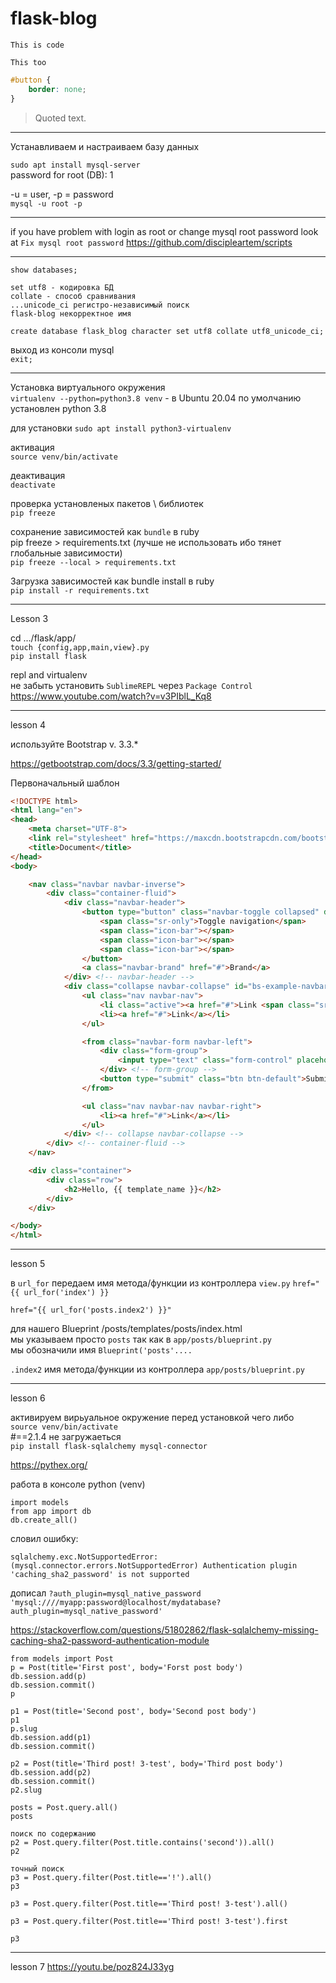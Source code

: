 # flask-blog

`This is code`
    
```
This too
```

```css
#button {
    border: none;
}
```

> Quoted text.

-----------------------------------------------------------
Устанавливаем и настраиваем базу данных 

`sudo apt install mysql-server` <br/>
password for root (DB): 1

-u = user, -p = password <br/>
`mysql -u root -p`

-----------------------------------------------------------

if you have problem with login as root or change mysql root password
look at `Fix mysql root password` https://github.com/discipleartem/scripts

-----------------------------------------------------------

`show databases;`

```
set utf8 - кодировка БД 
collate - способ сравнивания 
...unicode_ci регистро-независимый поиск
flask-blog некорректное имя
```

`create database flask_blog character set utf8 collate utf8_unicode_ci;`

выход из консоли mysql <br/>
`exit;`

-----------------------------------------------------------

Установка виртуального окружения <br/>
`virtualenv --python=python3.8 venv` - в Ubuntu 20.04 по умолчанию установлен python 3.8

для установки `sudo apt install python3-virtualenv`

активация <br/>
`source venv/bin/activate`

деактивация <br/>
`deactivate`

проверка установленых пакетов \ библиотек <br/>
`pip freeze`


cохранение зависимостей как `bundle` в ruby <br/>
pip freeze > requirements.txt (лучше не использовать ибо тянет глобальные зависимости)<br/>
`pip freeze --local > requirements.txt`

Загрузка зависимостей как bundle install в ruby<br/>
`pip install -r requirements.txt`

-----------------------------------------------------------

Lesson 3

cd .../flask/app/ <br/>
`touch {config,app,main,view}.py` <br/>
`pip install flask` <br/>


repl and virtualenv<br/>
не забыть установить `SublimeREPL` через `Package Control`<br/>
https://www.youtube.com/watch?v=v3PIblL_Kq8<br/>

-----------------------------------------------------------

lesson 4

используйте Bootstrap v. 3.3.*

https://getbootstrap.com/docs/3.3/getting-started/

Первоначальный шаблон

```html
<!DOCTYPE html>
<html lang="en">
<head>
	<meta charset="UTF-8">
	<link rel="stylesheet" href="https://maxcdn.bootstrapcdn.com/bootstrap/3.3.7/css/bootstrap.min.css" integrity="sha384-BVYiiSIFeK1dGmJRAkycuHAHRg32OmUcww7on3RYdg4Va+PmSTsz/K68vbdEjh4u" crossorigin="anonymous">
	<title>Document</title>
</head>
<body>

	<nav class="navbar navbar-inverse">
		<div class="container-fluid">
			<div class="navbar-header">
				<button type="button" class="navbar-toggle collapsed" data-toggle="collapse" data-target="#bs-example-navbar-collapse-1" aria-expanded="false">
					<span class="sr-only">Toggle navigation</span>
					<span class="icon-bar"></span>
					<span class="icon-bar"></span>
					<span class="icon-bar"></span>
				</button>
				<a class="navbar-brand" href="#">Brand</a>
			</div> <!-- navbar-header -->
			<div class="collapse navbar-collapse" id="bs-example-navbar-collapse-1">
				<ul class="nav navbar-nav">
					<li class="active"><a href="#">Link <span class="sr-only">(current)</span></a></li>
					<li><a href="#">Link</a></li>
				</ul>

				<from class="navbar-form navbar-left">
					<div class="form-group">
						<input type="text" class="form-control" placeholder="Search">
					</div> <!-- form-group -->
					<button type="submit" class="btn btn-default">Submit</button>
				</from>

				<ul class="nav navbar-nav navbar-right">
					<li><a href="#">Link</a></li>
				</ul>
			</div> <!-- collapse navbar-collapse -->
		</div> <!-- container-fluid -->
	</nav>

	<div class="container">
		<div class="row">
			<h2>Hello, {{ template_name }}</h2>
		</div>
	</div>

</body>
</html>
```

-----------------------------------------------------------

lesson 5

в `url_for` передаем имя метода/функции из контроллера `view.py`
`href="{{ url_for('index') }}`


`href="{{ url_for('posts.index2') }}"`

для нашего Blueprint /posts/templates/posts/index.html <br>
мы указываем просто `posts` так как в `app/posts/blueprint.py` <br>
мы обозначили имя ```Blueprint('posts'....``` <br>

`.index2` имя метода/функции из контроллера `app/posts/blueprint.py` <br>

-----------------------------------------------------------

lesson 6

активируем вирьуальное окружение перед установкой чего либо <br>
`source venv/bin/activate` <br>
									#==2.1.4 не загружаеться <br>
`pip install flask-sqlalchemy mysql-connector` <br>


https://pythex.org/

работа в консоле python (venv)

```
import models
from app import db
db.create_all()

```

словил ошибку:

```sqlalchemy.exc.NotSupportedError: (mysql.connector.errors.NotSupportedError) Authentication plugin 'caching_sha2_password' is not supported ```

дописал `?auth_plugin=mysql_native_password`
``` 'mysql:////myapp:password@localhost/mydatabase?auth_plugin=mysql_native_password' ```

https://stackoverflow.com/questions/51802862/flask-sqlalchemy-missing-caching-sha2-password-authentication-module

```
from models import Post
p = Post(title='First post', body='Forst post body')
db.session.add(p)
db.session.commit()
p

p1 = Post(title='Second post', body='Second post body')
p1
p.slug
db.session.add(p1)
db.session.commit()

p2 = Post(title='Third post! 3-test', body='Third post body')
db.session.add(p2)
db.session.commit()
p2.slug

posts = Post.query.all()
posts

поиск по содержанию
p2 = Post.query.filter(Post.title.contains('second')).all()
p2

точный поиск
p3 = Post.query.filter(Post.title=='!').all()
p3

p3 = Post.query.filter(Post.title=='Third post! 3-test').all()

p3 = Post.query.filter(Post.title=='Third post! 3-test').first

p3

```

-----------------------------------------------------------

lesson 7
https://youtu.be/poz824J33yg